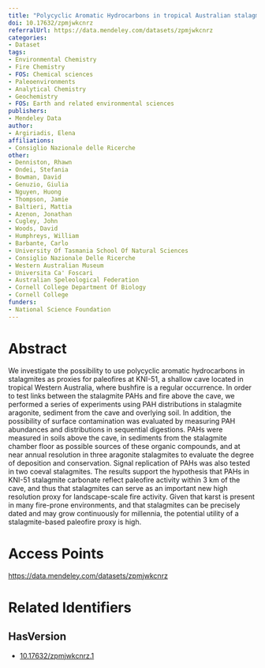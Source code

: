 ```yaml
---
title: "Polycyclic Aromatic Hydrocarbons in tropical Australian stalagmites: a framework for reconstructing paleofire activity - Research data"
doi: 10.17632/zpmjwkcnrz
referralUrl: https://data.mendeley.com/datasets/zpmjwkcnrz
categories:
- Dataset
tags:
- Environmental Chemistry
- Fire Chemistry
- FOS: Chemical sciences
- Paleoenvironments
- Analytical Chemistry
- Geochemistry
- FOS: Earth and related environmental sciences
publishers:
- Mendeley Data
author:
- Argiriadis, Elena
affiliations:
- Consiglio Nazionale delle Ricerche
other:
- Denniston, Rhawn
- Ondei, Stefania
- Bowman, David
- Genuzio, Giulia
- Nguyen, Huong
- Thompson, Jamie
- Baltieri, Mattia
- Azenon, Jonathan
- Cugley, John
- Woods, David
- Humphreys, William
- Barbante, Carlo
- University Of Tasmania School Of Natural Sciences
- Consiglio Nazionale Delle Ricerche
- Western Australian Museum
- Universita Ca' Foscari
- Australian Speleological Federation
- Cornell College Department Of Biology
- Cornell College
funders:
- National Science Foundation
---
```


# Abstract
We investigate the possibility to use polycyclic aromatic hydrocarbons in stalagmites as proxies for paleofires at KNI-51, a shallow cave located in tropical Western Australia, where bushfire is a regular occurrence. In order to test links between the stalagmite PAHs and fire above the cave, we performed a series of experiments using PAH distributions in stalagmite aragonite, sediment from the cave and overlying soil. In addition, the possibility of surface contamination was evaluated by measuring PAH abundances and distributions in sequential digestions. PAHs were measured in soils above the cave, in sediments from the stalagmite chamber floor as possible sources of these organic compounds, and at near annual resolution in three aragonite stalagmites to evaluate the degree of deposition and conservation. Signal replication of PAHs was also tested in two coeval stalagmites. The results support the hypothesis that PAHs in KNI-51 stalagmite carbonate reflect paleofire activity within 3 km of the cave, and thus that stalagmites can serve as an important new high resolution proxy for landscape-scale fire activity. Given that karst is present in many fire-prone environments, and that stalagmites can be precisely dated and may grow continuously for millennia, the potential utility of a stalagmite-based paleofire proxy is high.

# Access Points
https://data.mendeley.com/datasets/zpmjwkcnrz

# Related Identifiers
## HasVersion
- [10.17632/zpmjwkcnrz.1](../../10.17632/zpmjwkcnrz.1/)